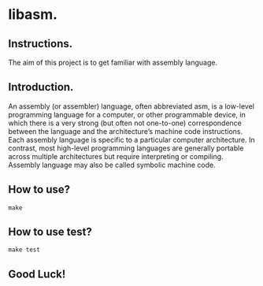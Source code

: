 # libasm.

## Instructions.

The aim of this project is to get familiar with assembly language.

## Introduction.

An assembly (or assembler) language, often abbreviated asm, is a low-level programming language for a computer, or other programmable device, in which there is a very strong (but often not one-to-one) correspondence between the language and the architecture’s machine code instructions. Each assembly language is specific to a particular computer architecture. In contrast, most high-level programming languages are generally portable across multiple architectures but require interpreting or compiling. Assembly language may also be called symbolic machine code.

## How to use?

`make`

## How to use test?

`make test`

## Good Luck!
